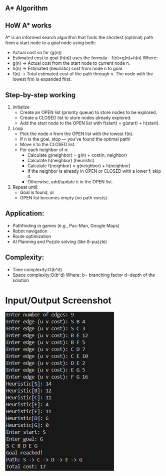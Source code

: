 ## A* Algorithm 

## HoW A* works

A* is an informed search algorithm that finds the shortest (optimal) path from a start node to a goal node using both:
- Actual cost so far (g(n))
- Estimated cost to goal (h(n))
uses the formula - f(n)=g(n)+h(n) 
Where:
- g(n) → Actual cost from the start node to current node n.
- h(n) → Estimated (heuristic) cost from node n to goal.
- f(n) → Total estimated cost of the path through n.
 The node with the lowest f(n) is expanded first.

## Step-by-step working
1. Initialize
    - Create an OPEN list (priority queue) to store nodes to be explored.
    - Create a CLOSED list to store nodes already explored.
    - Add the start node to the OPEN list with f(start) = g(start) + h(start).
2. Loop
    - Pick the node n from the OPEN list with the lowest f(n).
    - If n is the goal, stop — you’ve found the optimal path!
    - Move n to the CLOSED list.
    - For each neighbor of n:
        - Calculate g(neighbor) = g(n) + cost(n, neighbor)
        - Calculate h(neighbor) (heuristic)
        - Calculate f(neighbor) = g(neighbor) + h(neighbor)
        - If the neighbor is already in OPEN or CLOSED with a lower f, skip it.
        - Otherwise, add/update it in the OPEN list.
3. Repeat until:
    - Goal is found, or
    - OPEN list becomes empty (no path exists).

## Application:
- Pathfinding in games (e.g., Pac-Man, Google Maps)
- Robot navigation
- Route optimization
- AI Planning and Puzzle solving (like 8-puzzle)

## Complexity:
- Time complexity:O(b^d)
- Space complexity:O(b^d)
Where:
b= branching factor
d=depth of the solution

# Input/Output Screenshot
![ Input_Output_Screenshot](https://github.com/Jeba-02/AI/blob/main/Algorithm%20Implementation/Algorithm_Implementation/A_star/Screenshot.png)


